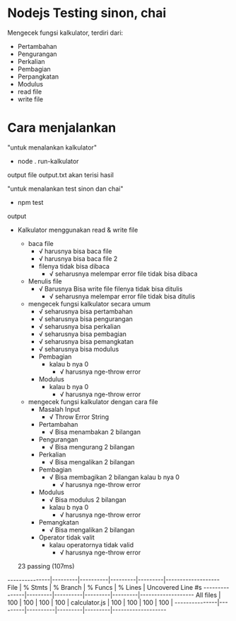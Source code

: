 # Nodejs Testing sinon, chai

Mengecek fungsi kalkulator, terdiri dari:
- Pertambahan
- Pengurangan
- Perkalian
- Pembagian
- Perpangkatan
- Modulus
- read file
- write file

# Cara menjalankan
"untuk menalankan kalkulator"
- node . run-kalkulator 

output
file output.txt akan terisi hasil



"untuk menalankan test sinon dan chai"
- npm test 

output
- Kalkulator menggunakan read & write file
    + baca file
      * √ harusnya bisa baca file
      * √ harusnya bisa baca file 2
      * filenya tidak bisa dibaca
        * √ seharusnya melempar error file tidak bisa dibaca
    + Menulis file
      * √ Barusnya Bisa write file
      filenya tidak bisa ditulis
        * √ seharusnya melempar error file tidak bisa ditulis
    + mengecek fungsi kalkulator secara umum
      * √ seharusnya bisa pertambahan
      * √ seharusnya bisa pengurangan
      * √ seharusnya bisa perkalian
      * √ seharusnya bisa pembagian
      * √ seharusnya bisa pemangkatan
      * √ seharusnya bisa modulus
      - Pembagian
        + kalau b nya 0
          * √ harusnya nge-throw error
      - Modulus
        + kalau b nya 0
          * √ harusnya nge-throw error
    + mengecek fungsi kalkulator dengan cara file
      - Masalah Input
        * √ Throw Error String
      - Pertambahan
        * √ Bisa menambakan 2 bilangan
      - Pengurangan
        * √ Bisa mengurang 2 bilangan
      - Perkalian
        * √ Bisa mengalikan 2 bilangan
      - Pembagian
        * √ Bisa membagikan 2 bilangan
        kalau b nya 0
          * √ harusnya nge-throw error
      - Modulus
        * √ Bisa modulus 2 bilangan
        + kalau b nya 0
          * √ harusnya nge-throw error
      - Pemangkatan
        * √ Bisa mengalikan 2 bilangan
      - Operator tidak valit
        + kalau operatornya tidak valid
          * √ harusnya nge-throw error


  23 passing (107ms)

---------------|---------|----------|---------|---------|-------------------
File           | % Stmts | % Branch | % Funcs | % Lines | Uncovered Line #s
---------------|---------|----------|---------|---------|-------------------
All files      |     100 |      100 |     100 |     100 |
 calculator.js |     100 |      100 |     100 |     100 |
---------------|---------|----------|---------|---------|-------------------


